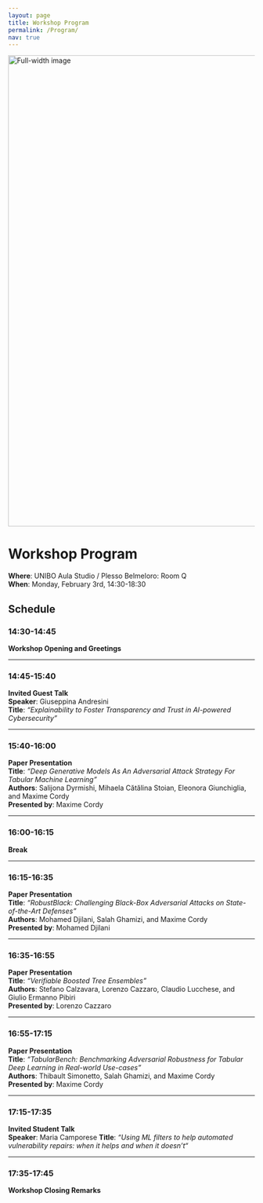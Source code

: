 ```yaml
---
layout: page
title: Workshop Program
permalink: /Program/
nav: true
---
```

<img src="{{ '/images/mm_wp.png' | relative_url }}" alt="Full-width image" style="width: 100vw; height: auto; display: block;">

# Workshop Program

**Where**: UNIBO Aula Studio / Plesso Belmeloro: Room Q  
**When**: Monday, February 3rd, 14:30-18:30  

## Schedule

### 14:30-14:45  
**Workshop Opening and Greetings**

---

### 14:45-15:40  
**Invited Guest Talk**  
**Speaker**: Giuseppina Andresini  
**Title**: *“Explainability to Foster Transparency and Trust in AI-powered Cybersecurity”*

---

### 15:40-16:00  
**Paper Presentation**  
**Title**: *“Deep Generative Models As An Adversarial Attack Strategy For Tabular Machine Learning”*  
**Authors**: Salijona Dyrmishi, Mihaela Cătălina Stoian, Eleonora Giunchiglia, and Maxime Cordy  
**Presented by**: Maxime Cordy

---

### 16:00-16:15  
**Break**

---

### 16:15-16:35  
**Paper Presentation**  
**Title**: *“RobustBlack: Challenging Black-Box Adversarial Attacks on State-of-the-Art Defenses”*  
**Authors**: Mohamed Djilani, Salah Ghamizi, and Maxime Cordy  
**Presented by**: Mohamed Djilani

---

### 16:35-16:55  
**Paper Presentation**  
**Title**: *“Verifiable Boosted Tree Ensembles”*  
**Authors**: Stefano Calzavara, Lorenzo Cazzaro, Claudio Lucchese, and Giulio Ermanno Pibiri  
**Presented by**: Lorenzo Cazzaro

---

### 16:55-17:15  
**Paper Presentation**  
**Title**: *“TabularBench: Benchmarking Adversarial Robustness for Tabular Deep Learning in Real-world Use-cases”*  
**Authors**: Thibault Simonetto, Salah Ghamizi, and Maxime Cordy  
**Presented by**: Maxime Cordy

---

### 17:15-17:35  
**Invited Student Talk**  
**Speaker**: Maria Camporese
**Title**: *“Using ML filters to help automated vulnerability repairs: when it helps and when it doesn’t“*

---

### 17:35-17:45  
**Workshop Closing Remarks**

